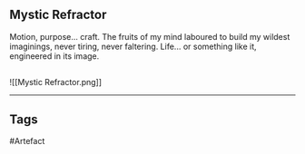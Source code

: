 ## Mystic Refractor
Motion, purpose... craft. The fruits of my mind laboured
to build my wildest imaginings, never tiring, never faltering.
Life... or something like it, engineered in its image.
## 
![[Mystic Refractor.png]]

---
## Tags
#Artefact
